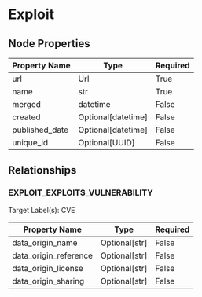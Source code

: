 # Exploit

## Node Properties

| Property Name | Type | Required |
| ------------- | ---- | -------- |
| url | Url | True |
| name | str | True |
| merged | datetime | False |
| created | Optional[datetime] | False |
| published_date | Optional[datetime] | False |
| unique_id | Optional[UUID] | False |

## Relationships

### EXPLOIT_EXPLOITS_VULNERABILITY

Target Label(s): CVE

| Property Name | Type | Required |
| ------------- | ---- | -------- |
| data_origin_name | Optional[str] | False |
| data_origin_reference | Optional[str] | False |
| data_origin_license | Optional[str] | False |
| data_origin_sharing | Optional[str] | False |